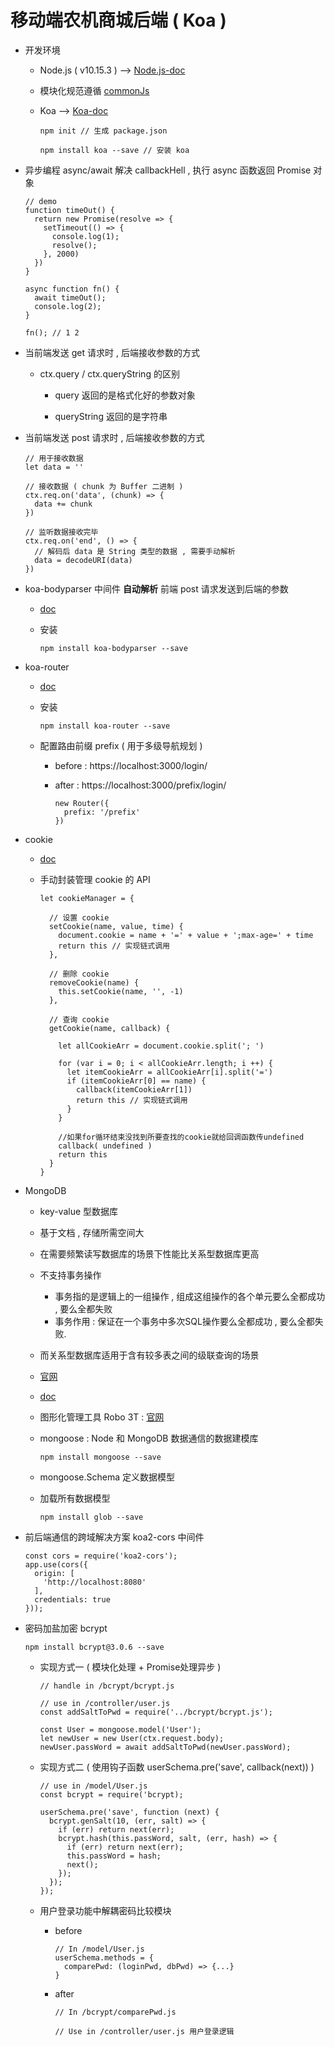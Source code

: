 # 移动端农机商城后端 ( Koa )

- 开发环境

  - Node.js ( v10.15.3 ) --> [Node.js-doc](https://nodejs.org/zh-cn/)

  - 模块化规范遵循 [commonJs](http://javascript.ruanyifeng.com/nodejs/module.html)

  - Koa --> [Koa-doc](https://koa.bootcss.com/)

    ```
    npm init // 生成 package.json

    npm install koa --save // 安装 koa
    ```

- 异步编程 async/await 解决 callbackHell , 执行 async 函数返回 Promise 对象

  ```
  // demo
  function timeOut() {
    return new Promise(resolve => {
      setTimeout(() => {
        console.log(1);
        resolve();
      }, 2000)
    })
  }

  async function fn() {
    await timeOut();
    console.log(2);
  }

  fn(); // 1 2
  ```

- 当前端发送 get 请求时 , 后端接收参数的方式

  - ctx.query / ctx.queryString 的区别

    - query 返回的是格式化好的参数对象

    - queryString 返回的是字符串

- 当前端发送 post 请求时 , 后端接收参数的方式

  ```
  // 用于接收数据
  let data = ''

  // 接收数据 ( chunk 为 Buffer 二进制 )
  ctx.req.on('data', (chunk) => {
    data += chunk
  })

  // 监听数据接收完毕
  ctx.req.on('end', () => {
    // 解码后 data 是 String 类型的数据 , 需要手动解析
    data = decodeURI(data)
  })
  ```

- koa-bodyparser 中间件 **自动解析** 前端 post 请求发送到后端的参数

  - [doc](https://www.npmjs.com/package/koa-bodyparser)

  - 安装

    ```
    npm install koa-bodyparser --save
    ```

- koa-router

  - [doc](https://github.com/ZijianHe/koa-router)

  - 安装

    ```
    npm install koa-router --save
    ```

  - 配置路由前缀 prefix ( 用于多级导航规划 )

    - before : https://localhost:3000/login/

    - after : https://localhost:3000/prefix/login/

      ```
      new Router({
        prefix: '/prefix'
      })
      ```

- cookie

  - [doc](http://javascript.ruanyifeng.com/bom/cookie.html)

  - 手动封装管理 cookie 的 API
  
    ```
    let cookieManager = {

      // 设置 cookie
      setCookie(name, value, time) {
        document.cookie = name + '=' + value + ';max-age=' + time
        return this // 实现链式调用
      },

      // 删除 cookie
      removeCookie(name) {
        this.setCookie(name, '', -1)
      },

      // 查询 cookie
      getCookie(name, callback) {

        let allCookieArr = document.cookie.split('; ')

        for (var i = 0; i < allCookieArr.length; i ++) {
          let itemCookieArr = allCookieArr[i].split('=')
          if (itemCookieArr[0] == name) {
            callback(itemCookieArr[1])
            return this // 实现链式调用
          }
        }

        //如果for循环结束没找到所要查找的cookie就给回调函数传undefined
        callback( undefined )
        return this
      }
    }
    ```

- MongoDB

  - key-value 型数据库

  - 基于文档 , 存储所需空间大

  - 在需要频繁读写数据库的场景下性能比关系型数据库更高

  - 不支持事务操作
    - 事务指的是逻辑上的一组操作 , 组成这组操作的各个单元要么全都成功 , 要么全都失败
    - 事务作用 : 保证在一个事务中多次SQL操作要么全都成功 , 要么全都失败.
  
  - 而关系型数据库适用于含有较多表之间的级联查询的场景

  - [官网](https://www.mongodb.com)

  - [doc](https://docs.mongodb.com/manual/)

  - 图形化管理工具 Robo 3T : [官网](https://robomongo.org/)

  - mongoose : Node 和 MongoDB 数据通信的数据建模库

    ```
    npm install mongoose --save    
    ```

  - mongoose.Schema 定义数据模型
  
  - 加载所有数据模型

    ```
    npm install glob --save
    ```

- 前后端通信的跨域解决方案 koa2-cors 中间件

  ```
  const cors = require('koa2-cors');
  app.use(cors({
    origin: [
      'http://localhost:8080'
    ],
    credentials: true
  }));
  ```
  
- 密码加盐加密 bcrypt

  ```
  npm install bcrypt@3.0.6 --save
  ```

  - 实现方式一 ( 模块化处理 + Promise处理异步 )

    ```
    // handle in /bcrypt/bcrypt.js

    // use in /controller/user.js
    const addSaltToPwd = require('../bcrypt/bcrypt.js');
    
    const User = mongoose.model('User');
    let newUser = new User(ctx.request.body);
    newUser.passWord = await addSaltToPwd(newUser.passWord);
    ```

  - 实现方式二 ( 使用钩子函数 userSchema.pre('save', callback(next)) )

    ```
    // use in /model/User.js
    const bcrypt = require('bcrypt);
    
    userSchema.pre('save', function (next) {
      bcrypt.genSalt(10, (err, salt) => {
        if (err) return next(err);
        bcrypt.hash(this.passWord, salt, (err, hash) => {
          if (err) return next(err);
          this.passWord = hash;
          next();
        });
      });
    });
    ```

  - 用户登录功能中解耦密码比较模块

    - before

      ```
      // In /model/User.js
      userSchema.methods = {
        comparePwd: (loginPwd, dbPwd) => {...}
      }
      ```

    - after

      ```
      // In /bcrypt/comparePwd.js

      // Use in /controller/user.js 用户登录逻辑
      ```

